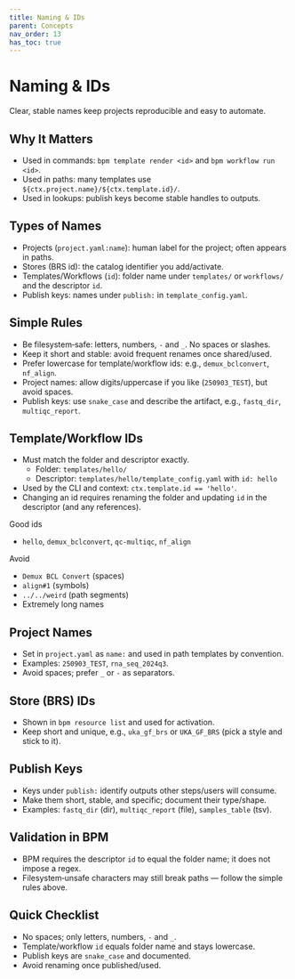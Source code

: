 ```yaml
---
title: Naming & IDs
parent: Concepts
nav_order: 13
has_toc: true
---
```


# Naming & IDs

Clear, stable names keep projects reproducible and easy to automate.

## Why It Matters
- Used in commands: `bpm template render <id>` and `bpm workflow run <id>`.
- Used in paths: many templates use `${ctx.project.name}/${ctx.template.id}/`.
- Used in lookups: publish keys become stable handles to outputs.

## Types of Names
- Projects (`project.yaml:name`): human label for the project; often appears in paths.
- Stores (BRS id): the catalog identifier you add/activate.
- Templates/Workflows (`id`): folder name under `templates/` or `workflows/` and the descriptor `id`.
- Publish keys: names under `publish:` in `template_config.yaml`.

## Simple Rules
- Be filesystem‑safe: letters, numbers, `-` and `_`. No spaces or slashes.
- Keep it short and stable: avoid frequent renames once shared/used.
- Prefer lowercase for template/workflow ids: e.g., `demux_bclconvert`, `nf_align`.
- Project names: allow digits/uppercase if you like (`250903_TEST`), but avoid spaces.
- Publish keys: use `snake_case` and describe the artifact, e.g., `fastq_dir`, `multiqc_report`.

## Template/Workflow IDs
- Must match the folder and descriptor exactly.
  - Folder: `templates/hello/`
  - Descriptor: `templates/hello/template_config.yaml` with `id: hello`
- Used by the CLI and context: `ctx.template.id == 'hello'`.
- Changing an id requires renaming the folder and updating `id` in the descriptor (and any references).

Good ids
- `hello`, `demux_bclconvert`, `qc-multiqc`, `nf_align`

Avoid
- `Demux BCL Convert` (spaces)
- `align#1` (symbols)
- `../../weird` (path segments)
- Extremely long names

## Project Names
- Set in `project.yaml` as `name:` and used in path templates by convention.
- Examples: `250903_TEST`, `rna_seq_2024q3`.
- Avoid spaces; prefer `_` or `-` as separators.

## Store (BRS) IDs
- Shown in `bpm resource list` and used for activation.
- Keep short and unique, e.g., `uka_gf_brs` or `UKA_GF_BRS` (pick a style and stick to it).

## Publish Keys
- Keys under `publish:` identify outputs other steps/users will consume.
- Make them short, stable, and specific; document their type/shape.
- Examples: `fastq_dir` (dir), `multiqc_report` (file), `samples_table` (tsv).

## Validation in BPM
- BPM requires the descriptor `id` to equal the folder name; it does not impose a regex.
- Filesystem‑unsafe characters may still break paths — follow the simple rules above.

## Quick Checklist
- No spaces; only letters, numbers, `-` and `_`.
- Template/workflow `id` equals folder name and stays lowercase.
- Publish keys are `snake_case` and documented.
- Avoid renaming once published/used.
